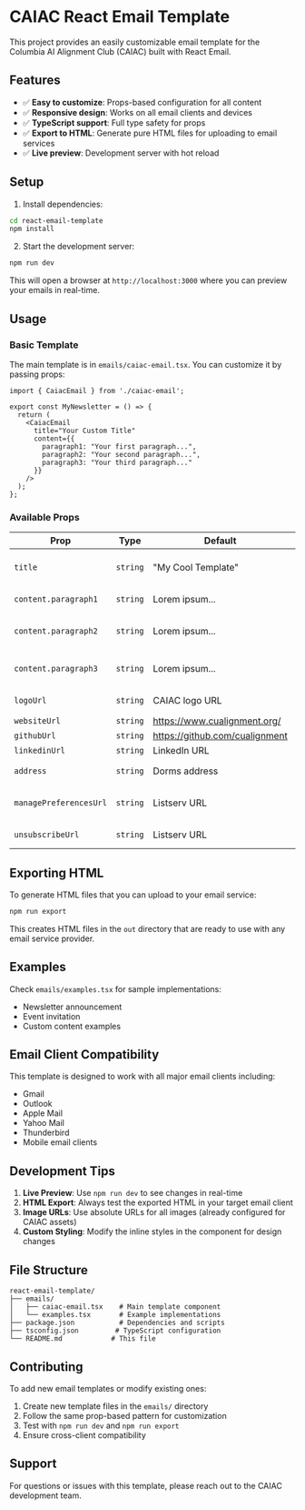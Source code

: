 # CAIAC React Email Template

This project provides an easily customizable email template for the Columbia AI Alignment Club (CAIAC) built with React Email.

## Features

- ✅ **Easy to customize**: Props-based configuration for all content
- ✅ **Responsive design**: Works on all email clients and devices
- ✅ **TypeScript support**: Full type safety for props
- ✅ **Export to HTML**: Generate pure HTML files for uploading to email services
- ✅ **Live preview**: Development server with hot reload

## Setup

1. Install dependencies:
```bash
cd react-email-template
npm install
```

2. Start the development server:
```bash
npm run dev
```

This will open a browser at `http://localhost:3000` where you can preview your emails in real-time.

## Usage

### Basic Template

The main template is in `emails/caiac-email.tsx`. You can customize it by passing props:

```tsx
import { CaiacEmail } from './caiac-email';

export const MyNewsletter = () => {
  return (
    <CaiacEmail
      title="Your Custom Title"
      content={{
        paragraph1: "Your first paragraph...",
        paragraph2: "Your second paragraph...",
        paragraph3: "Your third paragraph..."
      }}
    />
  );
};
```

### Available Props

| Prop | Type | Default | Description |
|------|------|---------|-------------|
| `title` | `string` | "My Cool Template" | Main heading of the email |
| `content.paragraph1` | `string` | Lorem ipsum... | First content paragraph |
| `content.paragraph2` | `string` | Lorem ipsum... | Second content paragraph |
| `content.paragraph3` | `string` | Lorem ipsum... | Third content paragraph |
| `logoUrl` | `string` | CAIAC logo URL | URL to the logo image |
| `websiteUrl` | `string` | https://www.cualignment.org/ | Website link |
| `githubUrl` | `string` | https://github.com/cualignment | GitHub link |
| `linkedinUrl` | `string` | LinkedIn URL | LinkedIn link |
| `address` | `string` | Dorms address | Footer address text |
| `managePreferencesUrl` | `string` | Listserv URL | Manage preferences link |
| `unsubscribeUrl` | `string` | Listserv URL | Unsubscribe link |

## Exporting HTML

To generate HTML files that you can upload to your email service:

```bash
npm run export
```

This creates HTML files in the `out` directory that are ready to use with any email service provider.

## Examples

Check `emails/examples.tsx` for sample implementations:

- Newsletter announcement
- Event invitation
- Custom content examples

## Email Client Compatibility

This template is designed to work with all major email clients including:
- Gmail
- Outlook
- Apple Mail
- Yahoo Mail
- Thunderbird
- Mobile email clients

## Development Tips

1. **Live Preview**: Use `npm run dev` to see changes in real-time
2. **HTML Export**: Always test the exported HTML in your target email client
3. **Image URLs**: Use absolute URLs for all images (already configured for CAIAC assets)
4. **Custom Styling**: Modify the inline styles in the component for design changes

## File Structure

```
react-email-template/
├── emails/
│   ├── caiac-email.tsx    # Main template component
│   └── examples.tsx       # Example implementations
├── package.json           # Dependencies and scripts
├── tsconfig.json         # TypeScript configuration
└── README.md            # This file
```

## Contributing

To add new email templates or modify existing ones:

1. Create new template files in the `emails/` directory
2. Follow the same prop-based pattern for customization
3. Test with `npm run dev` and `npm run export`
4. Ensure cross-client compatibility

## Support

For questions or issues with this template, please reach out to the CAIAC development team.
